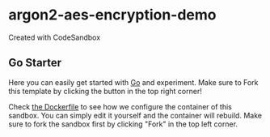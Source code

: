 # argon2-aes-encryption-demo

Created with CodeSandbox

## Go Starter

Here you can easily get started with [Go](https://go.dev/) and experiment. Make sure to Fork this template by clicking the button in the top right corner!

Check [the Dockerfile](./.codesandbox/Dockerfile) to see how we configure the container of this sandbox. You can simply edit it yourself and the container will rebuild. Make sure to fork the sandbox first by clicking "Fork" in the top left corner.
